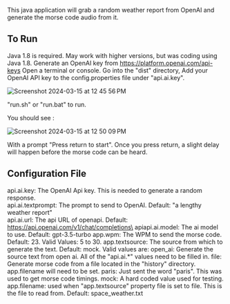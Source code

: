 This java application will grab a random weather report from OpenAI and generate the morse code audio from it.

## To Run
Java 1.8 is required. May work with higher versions, but was coding using Java 1.8.
Generate an OpenAI key from https://platform.openai.com/api-keys
Open a terminal or console.
Go into the "dist" directory,
Add your OpenAI API key to the config.properties file under "api.ai.key".

![Screenshot 2024-03-15 at 12 45 56 PM](https://github.com/septantrionalis/MorseCodeGenerator/assets/16886560/30526995-d51a-4982-93a6-afa6996c6226)

"run.sh" or "run.bat" to run.

You should see :

![Screenshot 2024-03-15 at 12 50 09 PM](https://github.com/septantrionalis/MorseCodeGenerator/assets/16886560/cc9bce45-31e8-4745-9fbf-42a3ac19b118)

With a prompt "Press return to start".  Once you press return, a slight delay will happen before the morse code can be heard.

## Configuration File
api.ai.key: The OpenAI Api key. This is needed to generate a random response.\
api.ai.textprompt: The prompt to send to OpenAI. Default: "a lengthy weather report"\
api.ai.url: The api URL of openapi. Default: https://api.openai.com/v1/chat/completions\
apiapi.ai.model: The ai model to use. Default: gpt-3.5-turbo
app.wpm: The WPM to send the morse code. Default: 23. Valid Values: 5 to 30.
app.textsource: The source from which to generate the text. Default: mock. Valid values are:
  open_ai: Generate the source text from open ai. All of the "api.ai.*" values need to be filled in.
  file: Generate morse code from a file located in the "history" directory. app.filename will need to be set.
  paris: Just sent the word "paris". This was used to get morse code timings.
  mock: A hard coded value used for testing.
app.filename: used when "app.textsource" property file is set to file. This is the file to read from. Default: space_weather.txt
